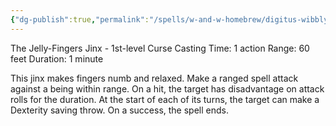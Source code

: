 ```yaml
---
{"dg-publish":true,"permalink":"/spells/w-and-w-homebrew/digitus-wibbly/"}
---
```


The Jelly-Fingers Jinx - 1st-level Curse
Casting Time: 1 action
Range: 60 feet
Duration: 1 minute

This jinx makes fingers numb and relaxed. Make a ranged spell attack against a being within range. On a hit, the target has disadvantage on attack rolls for the duration. At the start of each of its turns, the target can make a Dexterity saving throw. On a success, the spell ends.